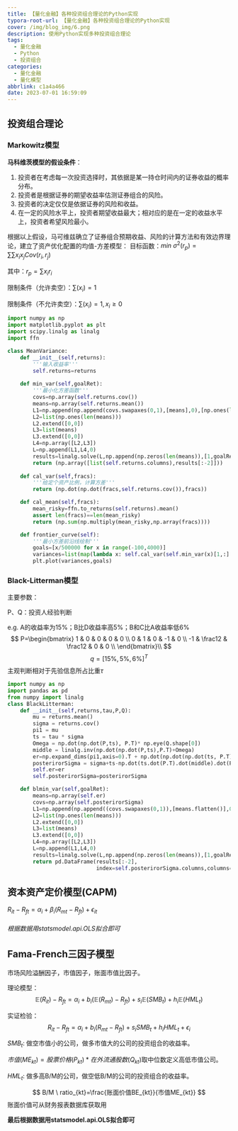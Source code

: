 ```yaml
---
title: 【量化金融】各种投资组合理论的Python实现
typora-root-url: 【量化金融】各种投资组合理论的Python实现
cover: /img/blog_img/6.png
description: 使用Python实现多种投资组合理论
tags:
  - 量化金融
  - Python
  - 投资组合
categories:
  - 量化金融
  - 量化模型
abbrlink: c1a4a466
date: 2023-07-01 16:59:09
---
```




## 投资组合理论

### Markowitz模型

**马科维茨模型的假设条件**：

1. 投资者在考虑每一次投资选择时，其依据是某一持仓时间内的证券收益的概率分布。
2. 投资者是根据证券的期望收益率估测证券组合的风险。
3. 投资者的决定仅仅是依据证券的风险和收益。
4. 在一定的风险水平上，投资者期望收益最大；相对应的是在一定的收益水平上，投资者希望风险最小。

根据以上假设，马可维兹确立了证券组合预期收益、风险的计算方法和有效边界理论，建立了资产优化配置的均值-方差模型：
目标函数：$min \ \sigma^2(r_p)=\sum \sum x_ix_jCov(r_i,r_j)$

其中：$r_p=∑x_ir_i$

限制条件（允许卖空）：$\sum(x_i)=1$

限制条件（不允许卖空）：$\sum(x_i)=1,x_i\geq0$

```python
import numpy as np
import matplotlib.pyplot as plt
import scipy.linalg as linalg
import ffn

class MeanVariance:
    def __init__(self,returns):
        '''输入收益率'''
        self.returns=returns
    
    def min_var(self,goalRet):
        '''最小化方差函数'''
        covs=np.array(self.returns.cov())
        means=np.array(self.returns.mean())
        L1=np.append(np.append(covs.swapaxes(0,1),[means],0),[np.ones(len(means))],0).swapaxes(0,1)
        L2=list(np.ones(len(means)))
        L2.extend([0,0])
        L3=list(means)
        L3.extend([0,0])
        L4=np.array([L2,L3])
        L=np.append(L1,L4,0)
        results=linalg.solve(L,np.append(np.zeros(len(means)),[1,goalRet],0))
        return (np.array([list(self.returns.columns),results[:-2]]))
    
    def cal_var(self,fracs):
        '''给定个资产比例，计算方差'''
        return (np.dot(np.dot(fracs,self.returns.cov()),fracs))

    def cal_mean(self,fracs):
        mean_risky=ffn.to_returns(self.returns).mean()
        assert len(fracs)==len(mean_risky)
        return (np.sum(np.multiply(mean_risky,np.array(fracs))))

    def frontier_curve(self):
        '''最小方差前沿线绘制'''
        goals=[x/500000 for x in range(-100,4000)]
        variances=list(map(lambda x: self.cal_var(self.min_var(x)[1,:].astype(np.float)),goals))
        plt.plot(variances,goals)
```

### Black-Litterman模型

主要参数：

P、Q：投资人经验判断

e.g. A的收益率为15%；B比D收益率高5%；B和C比A收益率低6%
$$
P=\begin{bmatrix} 
1 & 0 & 0 & 0 & 0 \\ 
0 & 1 & 0 & -1 & 0 \\
-1 & \frac12 & \frac12 & 0 & 0 \\
\end{bmatrix}\\
$$
$$
q=[15\%,5\%,6\%]^T
$$
主观判断相对于先验信息所占比重$\tau$

```python
import numpy as np
import pandas as pd
from numpy import linalg
class BlackLitterman:
    def __init__(self,returns,tau,P,Q):
        mu = returns.mean()
        sigma = returns.cov()
        pi1 = mu
        ts = tau * sigma
        Omega = np.dot(np.dot(P,ts), P.T)* np.eye(Q.shape[0])
        middle = linalg.inv(np.dot(np.dot(P,ts),P.T)+Omega)
        er=np.expand_dims(pi1,axis=0).T + np.dot(np.dot(np.dot(ts, P.T), middle),(Q-np.expand_dims(np.dot(P,pi1.T),axis=1)))
        posterirorSigma = sigma+ts-np.dot(ts.dot(P.T).dot(middle).dot(P),ts)
        self.er=er
        self.posterirorSigma=posterirorSigma

    def blmin_var(self,goalRet):
        means=np.array(self.er)
        covs=np.array(self.posterirorSigma)
        L1=np.append(np.append((covs.swapaxes(0,1)),[means.flatten()],0),[np.ones(len(means))],0).swapaxes(0,1)
        L2=list(np.ones(len(means)))
        L2.extend([0,0])
        L3=list(means)
        L3.extend([0,0])
        L4=np.array([L2,L3])
        L=np.append(L1,L4,0)
        results=linalg.solve(L,np.append(np.zeros(len(means)),[1,goalRet],0))
        return pd.DataFrame(results[:-2],
                            index=self.posterirorSigma.columns,columns=['p_weight'])
```



## 资本资产定价模型(CAPM)

$R_{it}-R_{ft}=\alpha_i+\beta_i(R_{mt}-R_{ft})+\epsilon_{it}$

###### 根据数据用statsmodel.api.OLS拟合即可



## Fama-French三因子模型

市场风险溢酬因子，市值因子，账面市值比因子。

理论模型：
$$
\mathbb{E}(R_{it})-R_{ft}=\alpha_i+b_i(\mathbb{E}(R_{mt})-R_{ft})+s_i\mathbb{E}(SMB_t)+h_i\mathbb{E}(HML_t)
$$

实证检验：
$$
R_{it}-R_{ft}=\alpha_i+b_i(R_{mt}-R_{ft})+s_iSMB_t+h_iHML_t+\epsilon_i
$$



$SMB_t:$  做空市值小的公司，做多市值大的公司的投资组合的收益率。

$市值(ME_{kt})=股票价格(P_{kt}) * 在外流通股数(Q_{kt})$取中位数定义高低市值公司。

$HML_t:$  做多高B/M的公司，做空低B/M的公司的投资组合的收益率。

$$
B/M \ ratio_{kt}=\frac{账面价值BE_{kt}}{市值ME_{kt}}
$$
账面价值可从财务报表数据库获取用

**最后根据数据用statsmodel.api.OLS拟合即可**
